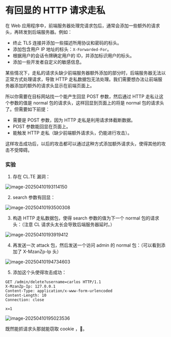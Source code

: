 # 有回显的 HTTP 请求走私

在 Web 应用程序中，前端服务器处理完请求包后，通常会添加一些额外的请求头，再转发到后端服务器。例如：

- 终止 TLS 连接并添加一些描述所用协议和密码的标头。
- 添加包含用户 IP 地址的标头：`X-Forwarded-For`。
- 根据用户的会话令牌确定用户的 ID，并添加标识用户的标头。
- 添加一些开发者自定义的敏感信息。

某些情况下，走私的请求头缺少前端服务器额外添加的部分时，后端服务器无法以正常方式处理请求，导致 HTTP 走私数据包无法处理。我们需要想办法让前端服务器添加的额外的请求头显示在前端页面上。

所以你需要在目标网站找一个能产生回显 POST 参数，然后通过 HTTP 走私让这个参数的值是 normal 包的请求头，这样回显到页面上的将是 normal 包的请求头了。但需要如下前提：

- 需要是 POST 参数，因为 HTTP 走私是利用请求体截断数据。
- POST 参数能回显在页面上。
- 能触发 HTTP 走私（缺少前端额外请求头，仍能进行攻击）。

这样攻击成功后，以后的攻击都可以通过这种方式添加额外请求头，使得其他的攻击不受障碍。

### 实验

1. 存在 CL.TE 漏洞：

![image-20250410193114150](https://cdn.jsdelivr.net/gh/LilDean17/secdoc@main/Web%20%E5%AE%89%E5%85%A8/HTTP%20%E8%AF%B7%E6%B1%82%E8%B5%B0%E7%A7%81/images/image-20250410193114150.png)

2. search 参数有回显：

![image-20250410193500308](https://cdn.jsdelivr.net/gh/LilDean17/secdoc@main/Web%20%E5%AE%89%E5%85%A8/HTTP%20%E8%AF%B7%E6%B1%82%E8%B5%B0%E7%A7%81/images/image-20250410193500308.png)

3. 构造 HTTP 走私数据包，使得 search 参数的值为下一个 normal 包的请求头：（注意 CL 请求头太长会导致后端服务器延时。）

![image-20250410193919412](https://cdn.jsdelivr.net/gh/LilDean17/secdoc@main/Web%20%E5%AE%89%E5%85%A8/HTTP%20%E8%AF%B7%E6%B1%82%E8%B5%B0%E7%A7%81/images/image-20250410193919412.png)

4. 再发送一次 attack 包，然后发送一个访问 admin 的 normal 包：（可以看到添加了 X-MzanZp-Ip 头）

![image-20250410194734603](https://cdn.jsdelivr.net/gh/LilDean17/secdoc@main/Web%20%E5%AE%89%E5%85%A8/HTTP%20%E8%AF%B7%E6%B1%82%E8%B5%B0%E7%A7%81/images/image-20250410194734603.png)

5. 添加这个头使得攻击成功：

```
GET /admin/delete?username=carlos HTTP/1.1
X-MzanZp-Ip: 127.0.0.1
Content-Type: application/x-www-form-urlencoded
Content-Length: 10
Connection: close

x=1
```

![image-20250410195023536](https://cdn.jsdelivr.net/gh/LilDean17/secdoc@main/Web%20%E5%AE%89%E5%85%A8/HTTP%20%E8%AF%B7%E6%B1%82%E8%B5%B0%E7%A7%81/images/image-20250410195023536.png)

既然能抓请求头那就能窃取 cookie ，🤭。